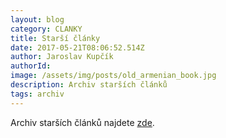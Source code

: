 ```yaml
---
layout: blog
category: CLANKY
title: Starší články
date: 2017-05-21T08:06:52.514Z
author: Jaroslav Kupčík
authorId: 
image: /assets/img/posts/old_armenian_book.jpg
description: Archiv starších článků
tags: archiv
---
```

Archiv starších článků najdete [zde](https://wiki.pirati.cz/regiony/jiznimorava/start).
